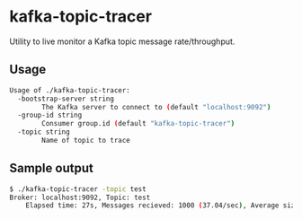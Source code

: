 # kafka-topic-tracer
Utility to live monitor a Kafka topic message rate/throughput.

## Usage
```bash
Usage of ./kafka-topic-tracer:
  -bootstrap-server string
    	The Kafka server to connect to (default "localhost:9092")
  -group-id string
    	Consumer group.id (default "kafka-topic-tracer")
  -topic string
    	Name of topic to trace
```

## Sample output
```bash
$ ./kafka-topic-tracer -topic test
Broker: localhost:9092, Topic: test
    Elapsed time: 27s, Messages recieved: 1000 (37.04/sec), Average size: 100
```

